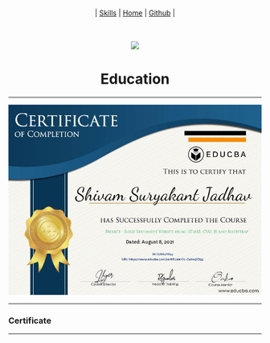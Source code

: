 <br>
<div align="center">

| <a color="green" href="SKILLS.html">Skills</a> | <a href="http://shivamjadhav.me/Mark-up-Portfolio/">Home</a> | <a href="GITHUB.html">Github</a> |
  
  <br>
  

</div>

<br>
<div align="center">
  
<img display="flex" src="https://media1.giphy.com/media/gFmkpNCar7TSoauRUs/giphy.gif?cid=ecf05e47w9l6v2g3ha1y5d28iv2fqpgzmfhgs661fqtmm6vt&rid=giphy.gif&ct=s"/>
  <h1>Education</h1>
  <hr>
 </div>



 <img src="https://raw.githubusercontent.com/shivamJadhav12/Mark-up-Portfolio/main/WhatsApp%20Image%202021-09-09%20at%204.16.56%20AM.jpeg"/>
  <hr>
<h3>Certificate </h3>
  <hr>
</div>
